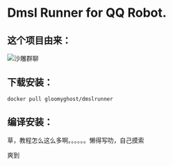 # Dmsl Runner for QQ Robot.

## 这个项目由来：

![沙雕群聊](https://user-images.githubusercontent.com/12003087/56113079-602c7880-5f8f-11e9-8229-52fa2a43db2f.PNG)

## 下载安装：
```
docker pull gloomyghost/dmslrunner
```

## 编译安装：
草，教程怎么这么多啊。。。。。。懒得写叻，自己摸索


爽到

